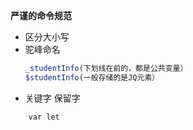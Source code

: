 **严谨的命令规范**
* 区分大小写
* 驼峰命名
    ```js
    _studentInfo(下划线在前的，都是公共变量）
    $studentInfo(一般存储的是JQ元素）

    ```
* 关键字 保留字
```
    var let
```

